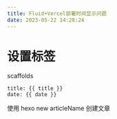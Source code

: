 ```yaml
---
title: Fluid+Vercel部署时间显示问题
date: 2023-05-22 14:28:24
---
```


# 设置标签

scaffolds

```
title: {{ title }}
date: {{ date }}
```

使用 hexo new articleName 创建文章

